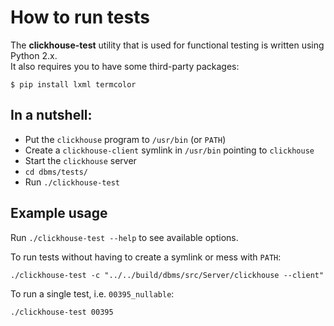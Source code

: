 # How to run tests

The **clickhouse-test** utility that is used for functional testing is written using Python 2.x.  
It also requires you to have some third-party packages:

```
$ pip install lxml termcolor
```


## In a nutshell:

- Put the `clickhouse` program to `/usr/bin` (or `PATH`)
- Create a `clickhouse-client` symlink in `/usr/bin` pointing to `clickhouse`
- Start the `clickhouse` server
- `cd dbms/tests/`
- Run `./clickhouse-test`


## Example usage

Run `./clickhouse-test --help` to see available options.

To run tests without having to create a symlink or mess with `PATH`:
```
./clickhouse-test -c "../../build/dbms/src/Server/clickhouse --client"
```

To run a single test, i.e. `00395_nullable`:
```
./clickhouse-test 00395
```
